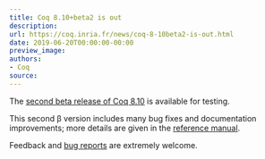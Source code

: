 ```yaml
---
title: Coq 8.10+beta2 is out
description:
url: https://coq.inria.fr/news/coq-8-10beta2-is-out.html
date: 2019-06-20T00:00:00-00:00
preview_image:
authors:
- Coq
source:
---
```



<p>The <a href="https://github.com/coq/coq/releases/tag/V8.10+beta2">second
beta release of Coq 8.10</a> is available for testing.</p>

<p>This second β version includes many bug fixes and documentation
improvements; more details are given in the <a href="https://coq.github.io/doc/V8.10+beta2/refman/changes.html#changes-in-8-10-beta2">reference manual</a>.</p>

<p>Feedback and <a href="https://github.com/coq/coq/issues">bug
reports</a> are extremely welcome.</p>

 
